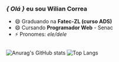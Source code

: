 ### *{ Olá }* eu sou Wilian Correa

- 😄 Graduando na **Fatec-ZL (curso ADS)**
- 😄 Cursando **Programador Web** - Senac
- ⚡ Pronomes: *ele/dele*
<img>

![Anurag's GitHub stats](https://github-readme-stats.vercel.app/api?username=anuraghazra&show_icons=true&theme=dracula)
![Top Langs](https://github-readme-stats.vercel.app/api/top-langs/?username=anuraghazra&layout=compact&theme=dracula)

</img>
<!--
**WillCorreaS/WillCorreaS** is a ✨ _special_ ✨ repository because its `README.md` (this file) appears on your GitHub profile.

Here are some ideas to get you started:

- 🔭 I’m currently working on ...
- 🌱 I’m currently learning ...
- 👯 I’m looking to collaborate on ...
- 🤔 I’m looking for help with ...
- 💬 Ask me about ...
- 📫 How to reach me: ...
- 😄 Pronouns: ...
- ⚡ Fun fact: ...
-->
